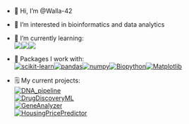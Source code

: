 - 👋 Hi, I’m @Walla-42
- 👀 I’m interested in bioinformatics and data analytics 
- 🌱 I’m currently learning:  
 <a href="https://www.python.org/"><img src="https://img.shields.io/badge/python-3670A0?style=for-the-badge&logo=python&logoColor=ffdd54"></a><a href="https://www.sqlite.org/"><img src="https://img.shields.io/badge/sqlite-%2307405e.svg?style=for-the-badge&logo=sqlite&logoColor=white"></a><a href="https://www.docker.com/"><img src="https://img.shields.io/badge/docker-%230db7ed.svg?style=for-the-badge&logo=docker&logoColor=white"></a>
- 🧠 Packages I work with:  
<a href="https://scikit-learn.org/stable/"><img src="https://img.shields.io/badge/scikit--learn-%23F7931E.svg?style=for-the-badge&logo=scikit-learn&logoColor=white" alt="scikit-learn"></a><a href="https://pandas.pydata.org/"><img src="https://img.shields.io/badge/pandas-%23150458.svg?style=for-the-badge&logo=pandas&logoColor=white" alt="pandas"></a><a href="https://numpy.org/"><img src="https://img.shields.io/badge/numpy-%23013243.svg?style=for-the-badge&logo=numpy&logoColor=white" alt="numpy"></a><a href="https://biopython.org/"><img src="https://img.shields.io/badge/Biopython-%23307ffd.svg?style=for-the-badge&logo=BioPython&logoColor=black" alt="Biopython"></a><a href="https://matplotlib.org/"><img src="https://img.shields.io/badge/Matplotlib-%23ffffff.svg?style=for-the-badge&logo=Matplotlib&logoColor=black" alt="Matplotlib"></a>

- 🗒️ My current projects:  
[![DNA_pipeline](https://img.shields.io/badge/Gene_Search-v1.0-blue.svg)](https://github.com/walla-42/Gene_Search)  
[![DrugDiscoveryML](https://img.shields.io/badge/DrugDiscoveryML-v1.0-red.svg)](https://github.com/walla-42/DrugDiscoveryML)  
[![GeneAnalyzer](https://img.shields.io/badge/GeneAnalyzer-v2.0-green.svg)](https://github.com/walla-42/GeneAnalyzer)  
[![HousingPricePredictor](https://img.shields.io/badge/HomePriceComparison-v1.0-green.svg)](https://github.com/SnoopLawg/HomePriceComparison.git)  
 
<!---
Walla-42/Walla-42 is a ✨ special ✨ repository because its `README.md` (this file) appears on your GitHub profile.
You can click the Preview link to take a look at your changes.
--->
